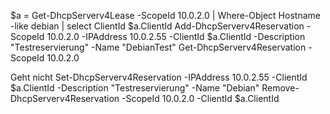 $a = Get-DhcpServerv4Lease -ScopeId 10.0.2.0 | Where-Object Hostname -like debian | select ClientId
$a.ClientId
Add-DhcpServerv4Reservation -ScopeId 10.0.2.0 -IPAddress 10.0.2.55 -ClientId $a.ClientId -Description "Testreservierung" -Name "DebianTest"
Get-DhcpServerv4Reservation -ScopeId 10.0.2.0

Geht nicht
Set-DhcpServerv4Reservation -IPAddress 10.0.2.55 -ClientId $a.ClientId -Description "Testreservierung" -Name "Debian"
Remove-DhcpServerv4Reservation -ScopeId 10.0.2.0 -ClientId $a.ClientId

